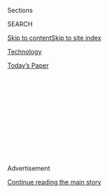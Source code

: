 <div id="app">

<div>

<div>

<div>

<div class="NYTAppHideMasthead css-1q2w90k e1suatyy0">

<div class="section css-ui9rw0 e1suatyy2">

<div class="css-eph4ug er09x8g0">

<div class="css-6n7j50">

</div>

<span class="css-1dv1kvn">Sections</span>

<div class="css-10488qs">

<span class="css-1dv1kvn">SEARCH</span>

</div>

[Skip to content](#site-content)[Skip to site
index](#site-index)

</div>

<div id="masthead-section-label" class="css-1wr3we4 eaxe0e00">

[Technology](https://www.nytimes3xbfgragh.onion/section/technology)

</div>

<div class="css-10698na e1huz5gh0">

</div>

</div>

<div id="masthead-bar-one" class="section hasLinks css-15hmgas e1csuq9d3">

<div class="css-uqyvli e1csuq9d0">

</div>

<div class="css-1uqjmks e1csuq9d1">

</div>

<div class="css-9e9ivx">

[](https://myaccount.nytimes3xbfgragh.onion/auth/login?response_type=cookie&client_id=vi)

</div>

<div class="css-1bvtpon e1csuq9d2">

[Today’s
Paper](https://www.nytimes3xbfgragh.onion/section/todayspaper)

</div>

</div>

</div>

</div>

<div data-aria-hidden="false">

<div id="site-content" data-role="main">

<div>

<div class="css-1aor85t" style="opacity:0.000000001;z-index:-1;visibility:hidden">

<div class="css-1hqnpie">

<div class="css-epjblv">

<span class="css-17xtcya">[Technology](/section/technology)</span><span class="css-x15j1o">|</span><span class="css-fwqvlz">Those
Dimples May Be
Digits</span>

</div>

<div class="css-k008qs">

<div class="css-1iwv8en">

<span class="css-18z7m18"></span>

<div>

</div>

</div>

<span class="css-1n6z4y"></span>

<div class="css-1705lsu">

<div class="css-4xjgmj">

<div class="css-4skfbu" data-role="toolbar" data-aria-label="Social Media Share buttons, Save button, and Comments Panel with current comment count" data-testid="share-tools">

  - 
  - 
  - 
  - 
    
    <div class="css-6n7j50">
    
    </div>

  - 

</div>

</div>

</div>

</div>

</div>

</div>

<div id="NYT_TOP_BANNER_REGION" class="css-13pd83m">

</div>

<div id="top-wrapper" class="css-1sy8kpn">

<div id="top-slug" class="css-l9onyx">

Advertisement

</div>

[Continue reading the main
story](#after-top)

<div class="ad top-wrapper" style="text-align:center;height:100%;display:block;min-height:250px">

<div id="top" class="place-ad" data-position="top" data-size-key="top">

</div>

</div>

<div id="after-top">

</div>

</div>

<div id="sponsor-wrapper" class="css-1hyfx7x">

<div id="sponsor-slug" class="css-19vbshk">

Supported by

</div>

[Continue reading the main
story](#after-sponsor)

<div id="sponsor" class="ad sponsor-wrapper" style="text-align:center;height:100%;display:block">

</div>

<div id="after-sponsor">

</div>

</div>

<div class="css-1vkm6nb ehdk2mb0">

# Those Dimples May Be Digits

</div>

<div class="css-xt80pu e12qa4dv0">

<div class="css-18e8msd">

<div class="css-vp77d3 epjyd6m0">

<div class="css-1baulvz">

By [<span class="css-1baulvz last-byline" itemprop="name">Andy
Newman</span>](https://www.nytimes3xbfgragh.onion/by/andy-newman)

</div>

</div>

  - May 3,
    2001

  - 
    
    <div class="css-4xjgmj">
    
    <div class="css-d8bdto" data-role="toolbar" data-aria-label="Social Media Share buttons, Save button, and Comments Panel with current comment count" data-testid="share-tools">
    
      - 
      - 
      - 
      - 
        
        <div class="css-6n7j50">
        
        </div>
    
      - 
    
    </div>
    
    </div>

</div>

</div>

<div class="section meteredContent css-1r7ky0e" name="articleBody" itemprop="articleBody">

<div class="css-j3uhc5">

<div class="css-1ve50l5">

<div class="css-tgs79b">

<div>

<div class="css-udpjq9">

See the article in its original context from  
May 3, 2001, <span>Section G,</span> Page
1<span class="css-iry6ay"></span>[Buy
Reprints](https://store.nytimes3xbfgragh.onion/collections/new-york-times-page-reprints?utm_source=nytimes&utm_medium=article-page&utm_campaign=reprints)

</div>

<div class="css-1nq039c">

[View on
timesmachine](http://timesmachine.nytimes3xbfgragh.onion/timesmachine/2001/05/03/131512.html)

</div>

<div class="css-1gus26i">

TimesMachine is an exclusive benefit for home delivery and digital
subscribers.

</div>

</div>

</div>

</div>

</div>

<div class="css-1fanzo5 StoryBodyCompanionColumn">

<div class="css-53u6y8">

DETECTIVE SEAN BOERO and his partner were walking the casino floor at
the Atlantic City Hilton at 3 o'clock one recent morning when, behind a
pile of red chips at a craps table, they spotted a familiar face.

It was a petty thief and card cheat named Sammy with a long criminal
record. It was a safe bet that he posed some kind of threat to public or
corporate safety at the casino, but the detectives had nothing on him.
They called headquarters to see if there were any warrants for his
arrest. No dice.

That might have been the end of it. But Detective Boero, a veteran state
trooper assigned to New Jersey's Division of Gaming Enforcement, had a
hunch.

He went back to his office, called up Sammy's digital mug shot on a
computer and hit Search. Up popped a bunch of mug shots of men who
looked, to varying degrees, like Sammy (whose full name the detective
would not disclose for publication). Several were of Sammy himself under
different names, Detective Boero said. He checked for warrants on those
names.

</div>

</div>

<div class="css-1fanzo5 StoryBodyCompanionColumn">

<div class="css-53u6y8">

Two of Sammy's alter egos were wanted for theft.

Detective Boero raced back to the casino. It was 6 a.m. Sammy had
switched tables, but he still had his chips. The detective approached
and gave Sammy the news.

''He just smiled and said, 'You got me,' '' Detective Boero said.

Score one for face-recognition software.

Face recognition -- which works by converting video images, photos or
even police composites of faces into strings of numbers, then comparing
them with other strings of numbers that stand for known faces -- is very
much in its infancy.

It works reasonably well at confirming the identity of someone who wants
to log on to a computer or pass through a security checkpoint. But it
has yet to yield consistent results in law-enforcement and surveillance
settings, where, depending on lighting, the camera angle and quality,
and other variables, its powers of discrimination can be more akin to
Mr. Magoo's than Superman's.

The technology burst into the public consciousness, and caused dismay
among many privacy advocates, after the Super Bowl in January, when it
was revealed that the faces of everyone entering the stadium had been
compared against a mug shot file of criminals and terrorists. And such
systems are peering into more and more faces every day.

</div>

</div>

<div class="css-1fanzo5 StoryBodyCompanionColumn">

<div class="css-53u6y8">

About 100 casinos across the country now use cameras hooked up to facial
recognition systems to search their floors for known cheats,
purse-snatchers and coin-cup swipers, according to the International
Biometric Group, a consulting firm in New York. (Face recognition is one
of several types of biometric systems, which use physical measurements
to identify people.)

Illinois uses it to catch people using borrowed or stolen identities
applying for drivers' licenses. A couple of dozen police departments in
the United States and Canada use it as the state police in Atlantic City
do, to help figure out who their suspects really are. In West Virginia,
a computer is churning through millions of Web pages a day looking for
photographs of missing children. And election officials in Mexico and
Uganda are using it to prevent double voting.

Face recognition is still a tiny industry. Only about $10 million worth
of face-recognition software was sold last year, according to the
International Biometric Group.

But Jim Wayman, the director of the Biometric Test Center at San Jose
State University, which has tested face recognition for the federal
government, said its use would continue to grow as long as people did
not expect too much from it too soon.

''Even if you use it to say, 'Look, I don't know who this guy is,' but
instead of looking at a thousand pictures you can narrow it down to a
hundred, that's a good thing,'' Mr. Wayman said. In essence, he said, it
creates a smaller haystack.

Facial recognition was developed at universities over the past decade at
the request (and with the financial support) of the Defense Department,
which thought that it could be used to tighten security at border
crossings and fight drug smuggling.

The system that Detective Boero uses runs software designed by Viisage
Technology, a company in Littleton, Mass. It works by describing faces
in terms of how much they resemble each of 128 archetypal faces. The
archetypes, ghostly-looking things known as eigenfaces, have been
created by combining hundreds of real faces in a databank and then using
mathematical formulas to analyze similarities and differences.

</div>

</div>

<div class="css-1fanzo5 StoryBodyCompanionColumn">

<div class="css-53u6y8">

Viisage's chief rival, the Visionics Corporation, based in Jersey City,
uses a system called local feature analysis. It involves plotting out
the relative positions of a dozen or more points at places where the
curvature of the face changes -- the features that make a face unique --
and trying to find other faces with similar constellations of critical
points.

Both systems, after analyzing a face, display the stored faces that it
resembles in descending order of similarity.

Under ideal conditions, most systems do a decent job of recognizing
faces. But a battery of tests completed by the Defense Department last
year found that differences in lighting, camera angle and distance, and
camera quality all substantially affected face recognition's
performance. The ability to make a match also declines as time goes by
and people's faces change with age.

One test, using two photos of a cooperative subject taken about a year
apart under somewhat different lighting, found that the Visionics
system, generally the best performer of the five systems in the tests,
picked the correct person out of a file of 227 faces only 55 percent of
the time.

Visionics had the correct person ranked in the top 10 percent of matches
about 90 percent of the time. But many mug shot files include tens of
thousands of images, so a face could appear thousands of images from the
top of the list and still be in the top 10 percent.

When the systems tried to match a head-on photo with one of the same
person turned 45 degrees, both Viisage and Visionics picked the correct
person out of a file of 1,200 images less than a quarter of the time.

Software makers note that surveillance cameras taking 30 frames a second
offer many chances to match an image. But a test using people walking
past a video camera (without looking straight at it) found that even the
best systems ranked the correct person first in a field of 165 images
only about 35 percent of the time.

</div>

</div>

<div class="css-1fanzo5 StoryBodyCompanionColumn">

<div class="css-53u6y8">

It is little wonder, then, that many customers who were expecting
miracles from their face-recognition systems, which can cost anywhere
from $15,000 to many times that, have been disappointed.

Within hours of installing a face-recognition system in 1997, the Los
Angeles County sheriff's department used it in a carjacking case in
which the only leads were a sketch of the suspect, a possible first name
and a guess about what neighborhood he lived in. The system's choice for
the second-best match turned out to be the culprit.

But the system has not solved any more cases, said Sergeant Bill Conley.
''It has not proved to be the end-all that we had hoped initially,'' he
said.

Capt. Dan McCoy of the Santa Ana, Calif., police department, which has
had a face-recognition system for two years, said it was useless at
making identifications from grainy store-surveillance videos.

Face-recognition technology works best when it gets a lot of help -- in
places like casinos, where hundreds of cameras monitor the well-lighted
floors and guards can pan, tilt and zoom to get a good shot.

In March, at the Trump Marina casino in Atlantic City, a customer at a
transaction window was acting ''a little squirrelly'' as the cashier
processed his credit card, recalled Richard Santoro, Trump's vice
president for corporate security.

The cashier notified security, and a camera operator zoomed in. A row of
mug shots popped up on a computer screen. One was of the same man, taken
a few weeks before at another Trump casino when he was arrested under a
different name on fraud charges. Meanwhile, a check of his new
credentials showed that they had been reported stolen.

</div>

</div>

<div class="css-1fanzo5 StoryBodyCompanionColumn">

<div class="css-53u6y8">

Security guards called the police, who charged the man with credit card
fraud and theft by deception, Mr. Santoro said.

At the Super Bowl in Tampa, Fla., in January, a face-recognition system
showed that 19 petty criminals were among the 70,000 fans in attendance,
police officials said. No arrests were made, but the police were
impressed enough that they plan to hook up a face-recognition system for
the outdoor security cameras in Ybor City, the city's popular nightlife
district.

The biggest face-recognition installation in public space is in Newham,
a rough neighborhood in London's East End. There, 300 security cameras
are trained on the borough's five main shopping areas, and at any time,
images from 10 of the cameras are being fed into a face-recognition
system. When the system spots any of 100 or so local hoodlums, an alarm
goes off in a monitoring room; if warranted, an officer will be
dispatched to trail or question the person. Newham officials credit the
system with a 30 percent drop in crime.

But even in Newham, face recognition has not led to any arrests. Rather,
said Bob Lack, the official in charge of the system, criminals have
heard about the system and taken their business elsewhere.

While Mr. Lack said that Newham residents overwhelmingly supported the
face-recognition system, facial recognition has raised concerns about
privacy in Britain and even more so in the United States. To the extent
that the technology does work, civil libertarians worry that it will
enhance the government's ability to spy on its residents.

The police are not allowed to stop someone on the street for no reason
and demand identification, but face recognition could in effect allow
them to do just that, said Barry Steinhardt, the associate director of
the American Civil Liberties Union. ''It's a wonderful tool for police
who want to film a demonstration and compare faces to drivers'
licenses,'' he said.

For every Orwellian scenario that facial recognition conjures, however,
there is a potential benefit. George Davis, the program director of
Anser, a nonprofit group that uses the technology to search the Web
(unsuccessfully, so far) for images of missing children, said that a
federal agency was interested in his proposal to search seized child
pornography videos or photos for missing children or for adults from
sex-offender registries.

</div>

</div>

<div class="css-1fanzo5 StoryBodyCompanionColumn">

<div class="css-53u6y8">

It would not be a big stretch, Mr. Davis said, to pass legislation
creating a database of photos of all the parents in the country who are
suspected of abducting their children, then comparing those photos to
drivers' license records. ''You do that, you find half the missing kids
in the country,'' he said.

Mr. Wayman of San Jose State said there was one thing he could predict
with confidence about face recognition. ''It will certainly be more
accurate in the future,'' he said. ''There's only one way it can go.''

</div>

</div>

</div>

<div>

</div>

<div>

</div>

<div>

</div>

<div>

<div id="bottom-wrapper" class="css-1ede5it">

<div id="bottom-slug" class="css-l9onyx">

Advertisement

</div>

[Continue reading the main
story](#after-bottom)

<div id="bottom" class="ad bottom-wrapper" style="text-align:center;height:100%;display:block;min-height:90px">

</div>

<div id="after-bottom">

</div>

</div>

</div>

</div>

</div>

## Site Index

<div>

</div>

## Site Information Navigation

  - [© <span>2020</span> <span>The New York Times
    Company</span>](https://help.nytimes3xbfgragh.onion/hc/en-us/articles/115014792127-Copyright-notice)

<!-- end list -->

  - [NYTCo](https://www.nytco.com/)
  - [Contact
    Us](https://help.nytimes3xbfgragh.onion/hc/en-us/articles/115015385887-Contact-Us)
  - [Work with us](https://www.nytco.com/careers/)
  - [Advertise](https://nytmediakit.com/)
  - [T Brand Studio](http://www.tbrandstudio.com/)
  - [Your Ad
    Choices](https://www.nytimes3xbfgragh.onion/privacy/cookie-policy#how-do-i-manage-trackers)
  - [Privacy](https://www.nytimes3xbfgragh.onion/privacy)
  - [Terms of
    Service](https://help.nytimes3xbfgragh.onion/hc/en-us/articles/115014893428-Terms-of-service)
  - [Terms of
    Sale](https://help.nytimes3xbfgragh.onion/hc/en-us/articles/115014893968-Terms-of-sale)
  - [Site
    Map](https://spiderbites.nytimes3xbfgragh.onion)
  - [Help](https://help.nytimes3xbfgragh.onion/hc/en-us)
  - [Subscriptions](https://www.nytimes3xbfgragh.onion/subscription?campaignId=37WXW)

</div>

</div>

</div>

</div>
